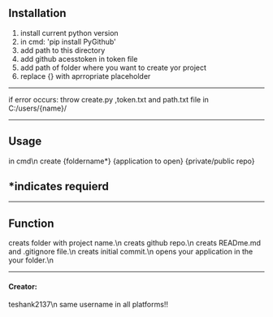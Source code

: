 ## Installation

1. install current python version
2. in cmd: 'pip install PyGithub'
3. add path to this directory
4. add github acesstoken in token file
5. add path of folder where you want to create yor project
6. replace {} with aprropriate placeholder

---

if error occurs:
throw create.py ,token.txt and path.txt file in C:/users/{name}/

---

## Usage

in cmd\n
create {foldername\*} {application to open} {private/public repo}

## \*indicates requierd

---

## Function

creats folder with project name.\n
creats github repo.\n
creats READme.md and .gitignore file.\n
creats initial commit.\n
opens your application in the your folder.\n

---

#### Creator:

teshank2137\n
same username in all platforms!!
